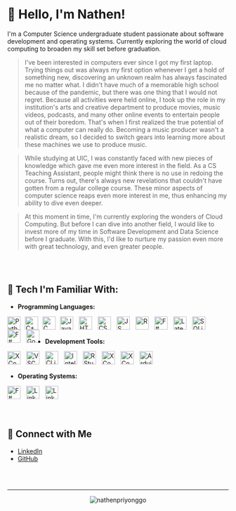 # 👋 Hello, I'm Nathen!

I'm a Computer Science undergraduate student passionate about software development and operating systems. Currently exploring the world of cloud computing to broaden my skill set before graduation.

> I've been interested in computers ever since I got my first laptop. Trying things out was always my first option whenever I get a hold of something new, discovering an unknown realm has always fascinated me no matter what. I didn't have much of a memorable high school because of the pandemic, but there was one thing that I would not regret. Because all activities were held online, I took up the role in my institution's arts and creative department to produce movies, music videos, podcasts, and many other online events to entertain people out of their boredom. That's when I first realized the true potential of what a computer can really do. Becoming a music producer wasn't a realistic dream, so I decided to switch gears into learning more about these machines we use to produce music.

> While studying at UIC, I was constantly faced with new pieces of knowledge which gave me even more interest in the field. As a CS Teaching Assistant, people might think there is no use in redoing the course. Turns out, there's always new revelations that couldn't have gotten from a regular college course. These minor aspects of computer science reaps even more interest in me, thus enhancing my ability to dive even deeper.

> At this moment in time, I'm currently exploring the wonders of Cloud Computing. But before I can dive into another field, I would like to invest more of my time in Software Development and Data Science before I graduate. With this, I'd like to nurture my passion even more with great technology, and even greater people.
<br>
<br>


## 🚀 Tech I'm Familiar With:
- **Programming Languages:** 
<a href="https://www.python.org/" target="_blank">
  <img align="left" alt="Python" width="30px" style="margin-right:10px;" src="https://cdn.jsdelivr.net/gh/devicons/devicon/icons/python/python-original.svg" />
</a>
<a href="https://en.wikipedia.org/wiki/C%2B%2B" target="_blank">
  <img align="left" alt="C++" width="30px" style="margin-right:10px;" src="https://cdn.jsdelivr.net/gh/devicons/devicon/icons/cplusplus/cplusplus-original.svg" />
</a>
<a href="https://en.wikipedia.org/wiki/C_(programming_language)" target="_blank">
  <img align="left" alt="C" width="30px" style="margin-right:10px;" src="https://cdn.jsdelivr.net/gh/devicons/devicon@latest/icons/c/c-original.svg" />
</a>
<a href="https://en.wikipedia.org/wiki/Java_(programming_language)" target="_blank">
  <img align="left" alt="Java" width="30px" style="padding-right:10px;" src='https://cdn.jsdelivr.net/gh/devicons/devicon@latest/icons/java/java-original.svg' />
</a>
<a href="https://en.wikipedia.org/wiki/HTML" target="_blank">
  <img align="left" alt="HTML" width="30px" style="padding-right:10px;" src="https://cdn.jsdelivr.net/gh/devicons/devicon/icons/html5/html5-plain.svg" />
</a>
<a href="https://en.wikipedia.org/wiki/CSS" target="_blank">
  <img align="left" alt="CSS" width="30px" style="padding-right:10px;" src="https://cdn.jsdelivr.net/gh/devicons/devicon/icons/css3/css3-plain.svg" />
</a>
<a href="https://en.wikipedia.org/wiki/JavaScript" target="_blank">
  <img align="left" alt="JS" width="30px" style="padding-right:10px;" src="https://cdn.jsdelivr.net/gh/devicons/devicon/icons/javascript/javascript-original.svg" />
</a>
<a href="https://cran.rstudio.com/" target="_blank">
  <img align="left" alt="R" width="30px" style="padding-right:10px;" src="https://cdn.jsdelivr.net/gh/devicons/devicon@latest/icons/r/r-original.svg" />
</a>
<a href="https://en.wikipedia.org/wiki/Visual_Basic_(.NET)" target="_blank">
  <img align="left" alt="F#" width="30px" style="padding-right:10px;" src="https://cdn.jsdelivr.net/gh/devicons/devicon@latest/icons/visualbasic/visualbasic-original.svg" />
</a>
<a href="https://en.wikipedia.org/wiki/LaTeX" target="_blank">
  <img align="left" alt="Latex" width="30px" style="padding-right:10px;" src="https://cdn.jsdelivr.net/gh/devicons/devicon@latest/icons/latex/latex-original.svg" />
</a>
<a href="https://en.wikipedia.org/wiki/SQLite" target="_blank">
  <img align="left" alt="SQLite" width="30px" style="padding-right:10px;" src="https://cdn.jsdelivr.net/gh/devicons/devicon@latest/icons/sqlite/sqlite-original.svg" />
</a>
<a href="https://en.wikipedia.org/wiki/F_Sharp_(programming_language)" target="_blank">
  <img align="left" alt="F#" width="30px" style="padding-right:10px;" src="https://cdn.jsdelivr.net/gh/devicons/devicon@latest/icons/fsharp/fsharp-original.svg" />
</a>
<a href="https://go.dev/" target="_blank">
  <img align="left" alt="Go" width="30px" style="padding-right:10px;" src="https://cdn.jsdelivr.net/gh/devicons/devicon@latest/icons/go/go-original-wordmark.svg" />
</a>



<br>
<br>


- **Development Tools:**
<a href="https://developer.apple.com/xcode/" target="_blank">
  <img align="left" alt="XCode" width="30px" style="padding-right:10px;" src="https://cdn.jsdelivr.net/gh/devicons/devicon@latest/icons/xcode/xcode-original.svg" />
</a>
<a href="https://code.visualstudio.com/" target="_blank">
  <img align="left" alt="VSCode" width="30px" style="padding-right:10px;" src="https://cdn.jsdelivr.net/gh/devicons/devicon@latest/icons/vscode/vscode-original.svg" />
</a>
<a href="https://www.jetbrains.com/clion/" target="_blank">
  <img align="left" alt="CLion" width="30px" style="padding-right:10px;" src="https://cdn.jsdelivr.net/gh/devicons/devicon@latest/icons/clion/clion-original.svg" />
</a>
<a href="https://www.jetbrains.com/idea/" target="_blank">
  <img align="left" alt="Intellij" width="30px" style="padding-right:10px;" src="https://cdn.jsdelivr.net/gh/devicons/devicon@latest/icons/intellij/intellij-original.svg" />
</a>
<a href="https://posit.co/downloads/" target="_blank">
  <img align="left" alt="RStudio" width="30px" style="padding-right:10px;" src="https://cdn.jsdelivr.net/gh/devicons/devicon@latest/icons/rstudio/rstudio-original.svg" />
</a>
<a href="https://www.figma.com/" target="_blank">
  <img align="left" alt="XCode" width="30px" style="padding-right:10px;" src="https://cdn.jsdelivr.net/gh/devicons/devicon@latest/icons/figma/figma-original.svg" />
</a>
<a href="https://developer.apple.com/xcode/" target="_blank">
  <img align="left" alt="XCode" width="30px" style="padding-right:10px;" src="https://cdn.jsdelivr.net/gh/devicons/devicon@latest/icons/xcode/xcode-original.svg" />
</a>
<a href="https://www.arduino.cc/" target="_blank">
  <img align="left" alt="Arduino" width="30px" style="padding-right:10px;" src="https://cdn.jsdelivr.net/gh/devicons/devicon@latest/icons/arduino/arduino-original-wordmark.svg" />
</a>



<br>
<br>


- **Operating Systems:**
<a href="https://en.wikipedia.org/wiki/MacOS" target="_blank">
  <img align="left" alt="F#" width="30px" style="padding-right:10px;" src="https://cdn.jsdelivr.net/gh/devicons/devicon@latest/icons/apple/apple-original.svg" />
</a>
<a href="https://en.wikipedia.org/wiki/Microsoft_Windows" target="_blank">
  <img align="left" alt="LinkedIn" width="30px" style="padding-right:10px;" src="https://cdn.jsdelivr.net/gh/devicons/devicon@latest/icons/windows11/windows11-original.svg" />
</a>
<a href="https://en.wikipedia.org/wiki/Linux" target="_blank">
  <img align="left" alt="LinkedIn" width="30px" style="padding-right:10px;" src="https://cdn.jsdelivr.net/gh/devicons/devicon@latest/icons/linux/linux-original.svg" />
</a>


<br>
<br>
<br>
<br>


## 💬 Connect with Me
- <a href="https://www.linkedin.com/in/npriyo" target="_blank">LinkedIn</a>
- <a href="https://github.com/nathenpriyonggo" target="_blank">GitHub</a>



<br>
<br>


---
<p align="center"> <img src="https://komarev.com/ghpvc/?username=nathenpriyonggo&label=Profile%20views&color=0e75b6&style=flat" alt="nathenpriyonggo" /> </p>
